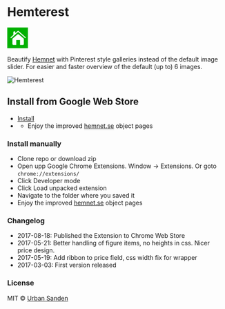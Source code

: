 # Hemterest

![icon](./src/icons/icon-48.png)

Beautify [Hemnet](http://hemnet.se) with Pinterest style galleries instead of the default image slider. For easier and faster overview of the default (up to) 6 images.

![Hemterest](https://res.cloudinary.com/urre/image/upload/v1495398154/ngxk1ca6rvjkfvqp0pnn.png)

## Install from Google Web Store
+ [Install](https://chrome.google.com/webstore/detail/hemterest/afalfihighhjdfeelnpdfjemgeoojngl)
+ + Enjoy the improved [hemnet.se](http://hemnet.se) object pages

### Install manually

+ Clone repo or download zip
+ Open upp Google Chrome Extensions. Window → Extensions. Or goto `chrome://extensions/`
+ Click Developer mode
+ Click Load unpacked extension
+ Navigate to the folder where you saved it
+ Enjoy the improved [hemnet.se](http://hemnet.se) object pages

### Changelog
+ 2017-08-18: Published the Extension to Chrome Web Store
+ 2017-05-21: Better handling of figure items, no heights in css. Nicer price design.
+ 2017-05-19: Add ribbon to price field, css width fix for wrapper
+ 2017-03-03: First version released

### License

MIT © [Urban Sanden](https://twitter.com/urre)